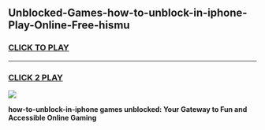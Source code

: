
## Unblocked-Games-how-to-unblock-in-iphone-Play-Online-Free-hismu
<h3>
<a href="https://premium76.site?title=how-to-unblock-in-iphone&ref=26A">CLICK TO PLAY</a></h3>
<hr>

<h3>
<a href="https://premium76.site?title=how-to-unblock-in-iphone&ref=26A">CLICK 2 PLAY</a>
  
</h3>

<a href="https://premium76.site?title=how-to-unblock-in-iphone&ref=26A"><img src="https://clearcache.store/games.png"></a>


**how-to-unblock-in-iphone games unblocked: Your Gateway to Fun and Accessible Online Gaming**
